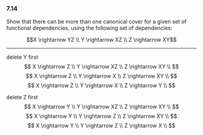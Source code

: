 ### 7.14

Show that there can be more than one canonical cover for a given set of functional 
dependencies, using the following set of dependencies: 

$$X \rightarrow YZ \\
Y \rightarrow XZ \\
Z \rightarrow XY$$

---


delete Y first
$$
X \rightarrow Z \\
Y \rightarrow XZ \\
Z \rightarrow XY \\
$$
$$
X \rightarrow Z \\
Y \rightarrow X \\
Z \rightarrow XY \\
$$
$$
X \rightarrow Z \\
Y \rightarrow X \\
Z \rightarrow Y \\
$$

delete Z first
$$
X \rightarrow Y \\
Y \rightarrow XZ \\
Z \rightarrow XY \\
$$
$$
X \rightarrow Y \\
Y \rightarrow Z \\
Z \rightarrow XY \\
$$
$$
X \rightarrow Y \\
Y \rightarrow Z \\
Z \rightarrow X \\
$$